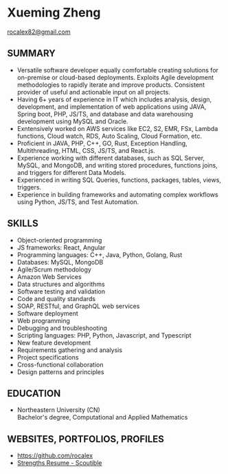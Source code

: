 # Xueming Zheng

rocalex82@gmail.com

## SUMMARY

- Versatile software developer equally comfortable creating solutions for on-premise or cloud-based deployments. Exploits Agile development methodologies to rapidly iterate and improve products. Consistent provider of useful and actionable input on all projects.
- Having 6+ years of experience in IT which includes analysis, design, development, and implementation of web applications using JAVA, Spring boot, PHP, JS/TS, and database and data warehousing development using MySQL and Oracle.
- Exntensively worked on AWS services like EC2, S2, EMR, FSx, Lambda functions, Cloud watch, RDS, Auto Scaling, Cloud Formation, etc.
- Proficient in JAVA, PHP, C++, GO, Rust, Exception Handling, Multithreading, HTML, CSS, JS/TS, and React.js.
- Experience working with different databases, such as SQL Server, MySQL, and MongoDB, and writing stored procedures, functions joins, and triggers for different Data Models.
- Experienced in writing SQL Queries, functions, packages, tables, views, triggers.
- Experience in building frameworks and automating complex workflows using Python, JS/TS, and Test Automation.

## SKILLS

- Object-oriented programming
- JS frameworks: React, Angular
- Programming languages: C++, Java, Python, Golang, Rust
- Databases: MySQL, MongoDB
- Agile/Scrum methodology
- Amazon Web Services
- Data structures and algorithms
- Software testing and validation
- Code and quality standards
- SOAP, RESTful, and GraphQL web services
- Software deployment
- Web programming
- Debugging and troubleshooting
- Scripting languages: PHP, Python, Javascript, and Typescript
- New feature development
- Requirements gathering and analysis
- Project specifications
- Cross-functional collaboration
- Design patterns and principles

## EDUCATION

- Northeastern University (CN) <br/> Bachelor's degree, Computational and Applied Mathematics

## WEBSITES, PORTFOLIOS, PROFILES

- https://github.com/rocalex
- [Strengths Resume - Scoutible](https://hire.scoutible.com/profile/share/ag9zfnNjb3V0aWJsZS1hcHByEQsSBFVzZXIYgIDA-5D5pwgM)